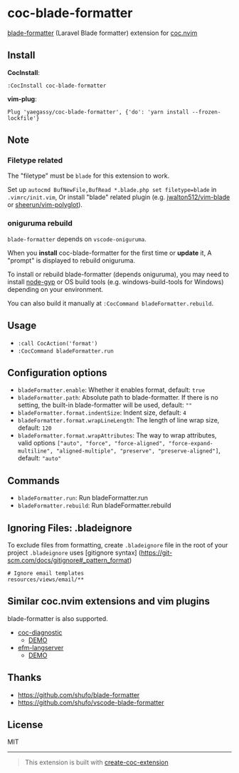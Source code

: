 # coc-blade-formatter

[blade-formatter](https://github.com/shufo/blade-formatter) (Laravel Blade formatter) extension for [coc.nvim](https://github.com/neoclide/coc.nvim)

## Install

**CocInstall**:

```
:CocInstall coc-blade-formatter
```

**vim-plug**:

```vim
Plug 'yaegassy/coc-blade-formatter', {'do': 'yarn install --frozen-lockfile'}
```

## Note

### Filetype related

The "filetype" must be `blade` for this extension to work.

Set up `autocmd BufNewFile,BufRead *.blade.php set filetype=blade` in `.vimrc/init.vim`, Or install "blade" related plugin (e.g. [jwalton512/vim-blade](https://github.com/jwalton512/vim-blade) or [sheerun/vim-polyglot](https://github.com/sheerun/vim-polyglot)).

### oniguruma rebuild

`blade-formatter` depends on `vscode-oniguruma`.

When you **install** coc-blade-formatter for the first time or **update** it, A "prompt" is displayed to rebuild oniguruma.

To install or rebuild blade-formatter (depends oniguruma), you may need to install [node-gyp](https://github.com/nodejs/node-gyp) or OS build tools (e.g. windows-build-tools for Windows) depending on your environment.

You can also build it manually at `:CocCommand bladeFormatter.rebuild`.

## Usage

- `:call CocAction('format')`
- `:CocCommand bladeFormatter.run`

## Configuration options

- `bladeFormatter.enable`: Whether it enables format, default: `true`
- `bladeFormatter.path`: Absolute path to blade-formatter. If there is no setting, the built-in blade-formatter will be used, default: `""`
- `bladeFormatter.format.indentSize`: Indent size, default: `4`
- `bladeFormatter.format.wrapLineLength`: The length of line wrap size, default: `120`
- `bladeFormatter.format.wrapAttributes`: The way to wrap attributes, valid options `["auto", "force", "force-aligned", "force-expand-multiline", "aligned-multiple", "preserve", "preserve-aligned"]`, default: `"auto"`

## Commands

- `bladeFormatter.run`: Run bladeFormatter.run
- `bladeFormatter.rebuild`: Run bladeFormatter.rebuild

## Ignoring Files: .bladeignore

To exclude files from formatting, create `.bladeignore` file in the root of your project `.bladeignore` uses [gitignore syntax] (https://git-scm.com/docs/gitignore#_pattern_format)

```gitignore
# Ignore email templates
resources/views/email/**
```

## Similar coc.nvim extensions and vim plugins

blade-formatter is also supported.

- [coc-diagnostic](https://github.com/iamcco/coc-diagnostic)
  - [DEMO](https://github.com/iamcco/coc-diagnostic/pull/47)
- [efm-langserver](https://github.com/mattn/efm-langserver)
  - [DEMO](https://github.com/mattn/efm-langserver/pull/61)

## Thanks

- <https://github.com/shufo/blade-formatter>
- <https://github.com/shufo/vscode-blade-formatter>

## License

MIT

---

> This extension is built with [create-coc-extension](https://github.com/fannheyward/create-coc-extension)
